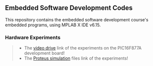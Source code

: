 ## Embedded Software Development Codes
This repository contains the embedded software development course's embedded programs, using MPLAB X IDE v6.15.

### Hardware Experiments
> - The [video drive](https://drive.google.com/drive/folders/1-lc91sLHFMfB0kNtVT9KnOJOy8X_9ceR?usp=sharing) link of the experiments on the PIC16F877A development board!<br>
> - The [Proteus simulation](https://github.com/Poojaa-Rangaiah/My-embedded-coure-repo/tree/main/Task/Schematic_Simulation) files link of the experiments!<br>
